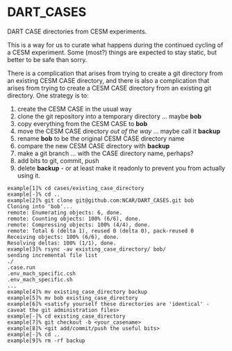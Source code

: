 # DART_CASES
DART CASE directories from CESM experiments.

This is a way for us to curate what happens during the continued cycling of a CESM experiment.
Some (most?) things are expected to stay static, but better to be safe than sorry.

There is a complication that arises from trying to create a git directory
from an existing CESM CASE directory, and there is also a complication that
arises from trying to create a CESM CASE directory from an existing git directory.
One strategy is to:

1. create the CESM CASE in the usual way
2. clone the git repository into a temporary directory ... maybe **bob**
3. copy everything from the CESM CASE to **bob**
4. move the CESM CASE directory _out of the way_  ... maybe call it **backup**
5. rename **bob** to be the original CESM CASE directory name
6. compare the new CESM CASE directory with **backup**
7. make a git branch ... with the CASE directory name, perhaps?
8. add bits to git, commit, push 
9. delete **backup** - or at least make it readonly to prevent you from actually using it.

```
example[1]% cd cases/existing_case_directory
example[-]% cd ..
example[2]% git clone git@github.com:NCAR/DART_CASES.git bob
Cloning into 'bob'...
remote: Enumerating objects: 6, done.
remote: Counting objects: 100% (6/6), done.
remote: Compressing objects: 100% (4/4), done.
remote: Total 6 (delta 1), reused 0 (delta 0), pack-reused 0
Receiving objects: 100% (6/6), done.
Resolving deltas: 100% (1/1), done.
example[3]% rsync -av existing_case_directory/ bob/
sending incremental file list
./
.case.run
.env_mach_specific.csh
.env_mach_specific.sh
...
example[4]% mv existing_case_directory backup
example[5]% mv bob existing_case_directory
example[6]% <satisfy yourself these directories are 'identical' - caveat the git administration files>
example[-]% cd existing_case_directory
example[7]% git checkout -b <your_casename>
example[8]% <git add/commit/push the useful bits>
example[-]% cd ..
example[9]% rm -rf backup
```
